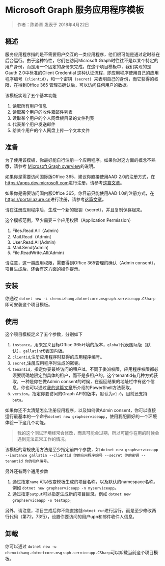 # Microsoft Graph 服务应用程序模板

> 作者：陈希章 发表于 2018年4月22日

## 概述

服务应用程序指的是不需要用户交互的一类应用程序，他们很可能是通过定时器在后台运行。由于这种特性，它们在访问Microsoft Graph时往往不是以某个特定的用户身份，而是用一个固定的身份来完成。在这个项目模板中，我们实现的是Oauth 2.0中标准的Client Credential 这种认证流程，即应用程序使用自己的应用程序编号（`clientid`），和一个密钥（`secret`）来表明自己的身份，而它获得的权限，在得到Office 365 管理员确认后，可以访问任何用户的数据。

该模板实现了五个基本功能

1. 读取所有用户信息
1. 读取某个用户的收件箱邮件列表
1. 读取某个用户的个人网盘根目录的文件列表
1. 代表某个用户发送邮件
1. 给某个用户的个人网盘上传一个文本文件

## 准备

为了使用该模板，你最好能自行注册一个应用程序。如果你对这方面的概念不熟悉，请参考 [Microsoft Graph overview](https://github.com/chenxizhang/office365dev/blob/master/docs/microsoftgraphoverview.md)的说明。

如果你是需要访问国际版Office 365，建议你直接使用AAD 2.0的注册方式，在<https://apps.dev.microsoft.com>进行注册，请参考[这篇文章](https://github.com/chenxizhang/office365dev/blob/master/docs/applicationregisteration2.0.md)。

如果你是需要访问国内版Office 365，你目前只能使用AAD 1.0的注册方式，在<https://portal.azure.cn>进行注册，请参考[这篇文章](https://github.com/chenxizhang/office365dev/blob/master/docs/applicationregisteration.md)。

请在注册应用程序后，生成一个新的密钥（secret），并且复制保存起来。

这个模板范例，至少需要三个应用权限（Application Permission）

1. Files.Read.All（Admin）
1. Mail.Read（Admin）
1. User.Read.All(Admin)
1. Mail.Send(Admin)
1. File.ReadWrite.All(Admin)

请注意，这一类应用权限，需要得到Office 365管理的确认（Admin consent），项目生成后，还会有这方面的操作提示。

## 安装

你通过 `dotnet new -i chenxizhang.dotnetcore.msgraph.serviceapp.CSharp` 即可安装这个项目模板。

## 使用

这个项目模板定义了五个参数，分别如下

1. `instance`，用来定义目标Office 365环境的版本，`global`代表国际版（默认），`gallatin`代表国内版。
1. `clientid`,注册应用程序时获得的应用程序编号。
1. `secret`,注册应用程序时生成的密钥。
1. `tenantid`，指定你要最终访问的租户id。不同于委派权限，应用程序权限都必须要明确地限定到具体的租户，而不是多租户的。这个tenantid有几种方式获取，一种是你在做Admin consent的时候，在返回结果的地址栏中有这个信息。你也可以通过[我的这篇文章](http://www.cnblogs.com/chenxizhang/p/7904293.html)所介绍的PowerShell方法获取。
1. `version`，指定你要访问的Graph API的版本，默认为`v1.0`，目前还支持`beta`。

如果你还不太清楚怎么注册应用程序，以及如何做Admin consent，你可以直接运行最基本的一个命令`dotnet new graphserviceapp`，使用我配置好的一个环境体验一下这几个功能。
> 我的这个测试环境经常会修改，而且可能会过期，所以可能你在用的时候会遇到无法正常工作的情况。

该模板的常规使用方法是至少指定前四个参数，如 `dotnet new graphserviceapp --instance gallatin --clientid 你的应用程序编号 --secret 你的密钥 --tenantid 你的租户编号`。

另外还有两个通用参数

1. 通过指定`name` 可以改变模板生成的项目名称，以及默认的namespace名称。例如 `dotnet new graphserviceapp -n myserviceapp`。
1. 通过指定`output`可以指定生成新的项目目录。例如 `dotnet new graphserviceapp -o testapp`。

另外，请注意，项目生成后你不能直接就`dotnet run`进行运行，而是至少修改两行代码（第72，73行），设置你要访问的用户upn和邮件收件人信息。

## 卸载

你可以通过 `dotnet new -u chenxizhang.dotnetcore.msgraph.serviceapp.CSharp`可以卸载当前这个项目模板。